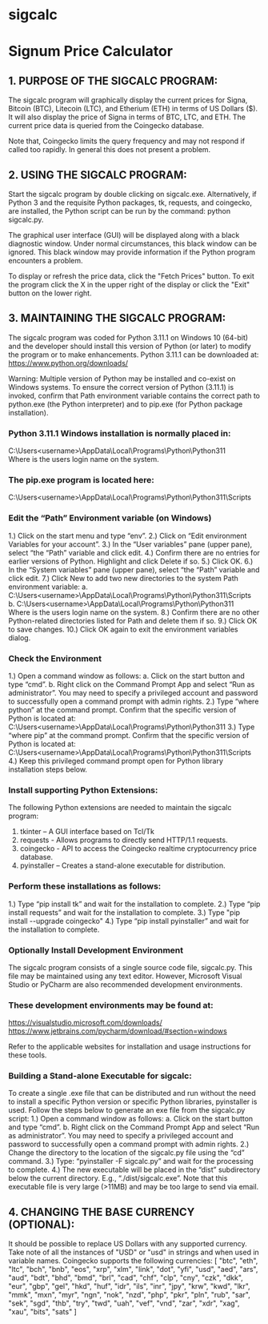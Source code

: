 # sigcalc
# Signum Price Calculator

## 1. PURPOSE OF THE SIGCALC PROGRAM:
The sigcalc program will graphically display the current prices for Signa, Bitcoin (BTC), Litecoin (LTC), and Etherium (ETH) in terms of US Dollars ($).  It will also display the price of Signa in terms of BTC, LTC, and ETH.  The current price data is queried from the Coingecko database.  

Note that, Coingecko limits the query frequency and may not respond if called too
rapidly.  In general this does not present a problem.  

## 2. USING THE SIGCALC PROGRAM:
Start the sigcalc program by double clicking on sigcalc.exe.  Alternatively, if Python 3 and the requisite Python packages, tk, requests, and coingecko, are installed, the Python script can be run by the command: python sigcalc.py.

The graphical user interface (GUI) will be displayed along with a black diagnostic window. Under normal circumstances, this black window can be ignored.  This black window may provide information if the Python program encounters a problem.

To display or refresh the price data, click the "Fetch Prices" button.  To exit the program click the X in the upper right of the display or click the "Exit" button on the lower right.

## 3. MAINTAINING THE SIGCALC PROGRAM:
The sigcalc program was coded for Python 3.11.1 on Windows 10 (64-bit) and the developer should install this version of Python (or later) to modify the program or to make enhancements.  Python 3.11.1 can be downloaded at: https://www.python.org/downloads/

Warning: Multiple version of Python may be installed and co-exist on Windows systems. To ensure the correct version of Python (3.11.1) is invoked, confirm that Path environment variable contains the correct path to python.exe (the Python interpreter) and to pip.exe (for Python package installation).

### Python 3.11.1 Windows installation is normally placed in:
C:\Users\<username>\AppData\Local\Programs\Python\Python311\
Where <username> is the users login name on the system.

### The pip.exe program is located here:
C:\Users\<username>\AppData\Local\Programs\Python\Python311\Scripts

### Edit the “Path” Environment variable (on Windows)
1.) Click on the start menu and type “env”.
2.) Click on “Edit environment Variables for your account”.
3.) In the “User variables” pane (upper pane), select “the “Path” variable and click edit.
4.) Confirm there are no entries for earlier versions of Python. Highlight and click Delete 
    if so.
5.) Click OK.
6.) In the “System variables” pane (upper pane), select “the “Path” variable and click edit.
7.) Click New to add two new directories to the system Path environment variable:
  a. C:\Users\<username>\AppData\Local\Programs\Python\Python311\Scripts\
  b. C:\Users\<username>\AppData\Local\Programs\Python\Python311\
     Where <username> is the users login name on the system.
8.) Confirm there are no other Python-related directories listed for Path and delete them 
    if so.
9.) Click OK to save changes.
10.) Click OK again to exit the environment variables dialog.

### Check the Environment
1.) Open a command window as follows:
  a. Click on the start button and type “cmd”.
  b. Right click on the Command Prompt App and select “Run as administrator”. 
     You may need to specify a privileged account and password to successfully open a 
     command prompt with admin rights.
2.) Type “where python” at the command prompt.  Confirm that the specific version of 
    Python is located at: C:\Users\<username>\AppData\Local\Programs\Python\Python311
3.) Type “where pip” at the command prompt. Confirm that the specific version of Python 
    is located at: C:\Users\<username>\AppData\Local\Programs\Python\Python311\Scripts\
4.) Keep this privileged command prompt open for Python library installation steps below.

### Install supporting Python Extensions:
The following Python extensions are needed to maintain the sigcalc program:
1. tkinter – A GUI interface based on Tcl/Tk
2. requests - Allows programs to directly send HTTP/1.1 requests.
3. coingecko - API to access the Coingecko realtime cryptocurrency price database.
4. pyinstaller – Creates a stand-alone executable for distribution.

### Perform these installations as follows:
1.) Type “pip install tk” and wait for the installation to complete.
2.) Type “pip install requests” and wait for the installation to complete.
3.) Type "pip install --upgrade coingecko"
4.) Type “pip install pyinstaller” and wait for the installation to complete.

### Optionally Install Development Environment
The sigcalc program consists of a single source code file, sigcalc.py. This file may 
be maintained using any text editor.  However, Microsoft Visual Studio or PyCharm are 
also recommended development environments.

### These development environments may be found at:
https://visualstudio.microsoft.com/downloads/
https://www.jetbrains.com/pycharm/download/#section=windows

Refer to the applicable websites for installation and usage instructions for these tools.

### Building a Stand-alone Executable for sigcalc:
To create a single .exe file that can be distributed and run without the need to install 
a specific Python version or specific Python libraries, pyinstaller is used. Follow the 
steps below to generate an exe file from the sigcalc.py script:
1.) Open a command window as follows:
  a. Click on the start button and type “cmd”.
  b. Right click on the Command Prompt App and select “Run as administrator”. You may 
  need to specify a privileged account and password to successfully open a command 
  prompt with admin rights.
2.) Change the directory to the location of the sigcalc.py file using the “cd” command.
3.) Type: “pyinstaller -F sigcalc.py” and wait for the processing to complete.
4.) The new executable will be placed in the “dist” subdirectory below the current 
    directory. E.g., “./dist/sigcalc.exe”.
Note that this executable file is very large (>11MB) and may be too large to send via email.

## 4. CHANGING THE BASE CURRENCY (OPTIONAL):
It should be possible to replace US Dollars with any supported currency.  Take note of 
all the instances of "USD" or "usd" in strings and when used in variable names.  Coingecko
supports the following currencies:
[
  "btc",
  "eth",
  "ltc",
  "bch",
  "bnb",
  "eos",
  "xrp",
  "xlm",
  "link",
  "dot",
  "yfi",
  "usd",
  "aed",
  "ars",
  "aud",
  "bdt",
  "bhd",
  "bmd",
  "brl",
  "cad",
  "chf",
  "clp",
  "cny",
  "czk",
  "dkk",
  "eur",
  "gbp",
  "gel",
  "hkd",
  "huf",
  "idr",
  "ils",
  "inr",
  "jpy",
  "krw",
  "kwd",
  "lkr",
  "mmk",
  "mxn",
  "myr",
  "ngn",
  "nok",
  "nzd",
  "php",
  "pkr",
  "pln",
  "rub",
  "sar",
  "sek",
  "sgd",
  "thb",
  "try",
  "twd",
  "uah",
  "vef",
  "vnd",
  "zar",
  "xdr",
  "xag",
  "xau",
  "bits",
  "sats"
]
